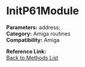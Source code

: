 # InitP61Module

**Parameters:** address;  
**Category:** Amiga routines  
**Compatibility:** Amiga  

**Reference Link:**  
[Back to Methods List](../../SUMMARY.md)
